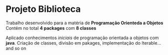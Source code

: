 # Projeto Biblioteca 
Trabalho desenvolvido para a matéria de **Programação Orienteda a Objetos**
Contém no total **4 packages** com **8 classes**

Aplicado conhecimentos *iniciais* de programação orientada a objetos com **java**.
Criação de classes, divisão em pakages, implementação do Iterable... and so on

